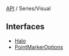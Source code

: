 [API](../../overview.md) / Series/Visual

## Interfaces

- [Halo](interfaces/Halo.md)
- [PointMarkerOptions](interfaces/PointMarkerOptions.md)
